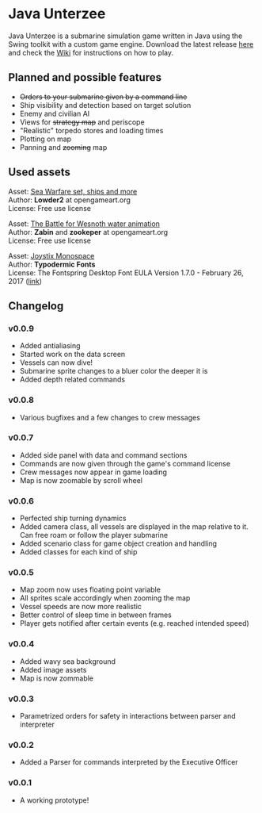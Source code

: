 # Java Unterzee
Java Unterzee is a submarine simulation game written in Java using the Swing toolkit with a custom game engine. Download the latest release [here](https://github.com/SebLavK/java-unterzee/releases) and check the [Wiki](https://github.com/SebLavK/java-unterzee/wiki) for instructions on how to play.

## Planned and possible features
* ~~Orders to your submarine given by a command line~~
* Ship visibility and detection based on target solution
* Enemy and civilian AI
* Views for ~~strategy map~~ and periscope
* "Realistic" torpedo stores and loading times
* Plotting on map
* Panning and ~~zooming~~ map

## Used assets
Asset: [Sea Warfare set, ships and more](https://opengameart.org/content/sea-warfare-set-ships-and-more)  
Author: **Lowder2** at opengameart.org  
License: Free use license  

Asset: [The Battle for Wesnoth water animation](https://opengameart.org/content/the-battle-for-wesnoth-water-animation)  
Author: **Zabin** and **zookeper** at opengameart.org  
License:  Free use license

Asset: [Joystix Monospace](http://typodermicfonts.com/proportional-joystix/)  
Author: **Typodermic Fonts**  
License: The Fontspring Desktop Font EULA Version 1.7.0 - February 26, 2017 ([link](https://www.fontspring.com/lic/jcefupvyrh))

## Changelog

### v0.0.9
* Added antialiasing
* Started work on the data screen
* Vessels can now dive!
* Submarine sprite changes to a bluer color the deeper it is
* Added depth related commands

### v0.0.8
* Various bugfixes and a few changes to crew messages

### v0.0.7
* Added side panel with data and command sections
* Commands are now given through the game's command license
* Crew messages now appear in game loading
* Map is now zoomable by scroll wheel

### v0.0.6
* Perfected ship turning dynamics
* Added camera class, all vessels are displayed in the map relative to it. Can free roam or follow the player submarine
* Added scenario class for game object creation and handling
* Added classes for each kind of ship

### v0.0.5
* Map zoom now uses floating point variable
* All sprites scale accordingly when zooming the map
* Vessel speeds are now more realistic
* Better control of sleep time in between frames
* Player gets notified after certain events (e.g. reached intended speed)

### v0.0.4
* Added wavy sea background
* Added image assets
* Map is now zommable

### v0.0.3
* Parametrized orders for safety in interactions between parser and interpreter

### v0.0.2
* Added a Parser for commands interpreted by the Executive Officer

### v0.0.1
* A working prototype!
